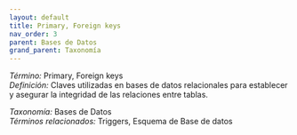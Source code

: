 ```yaml
---
layout: default
title: Primary, Foreign keys
nav_order: 3
parent: Bases de Datos
grand_parent: Taxonomía
---
```


*Término:* Primary, Foreign keys  
*Definición:* Claves utilizadas en bases de datos relacionales para establecer y asegurar la integridad de las relaciones entre tablas.

*Taxonomía:* Bases de Datos  
*Términos relacionados:* Triggers, Esquema de Base de datos
